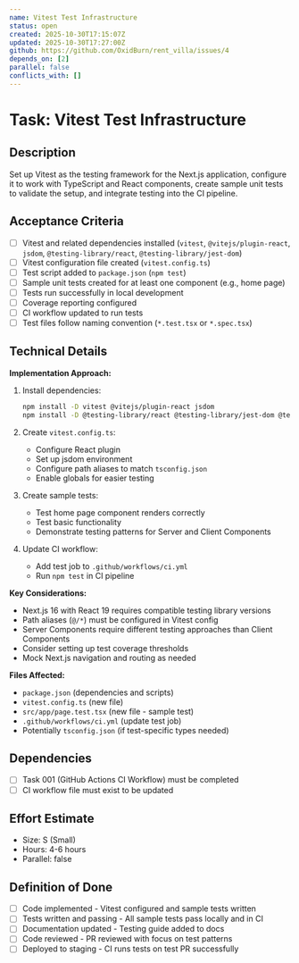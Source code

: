 ```yaml
---
name: Vitest Test Infrastructure
status: open
created: 2025-10-30T17:15:07Z
updated: 2025-10-30T17:27:00Z
github: https://github.com/OxidBurn/rent_villa/issues/4
depends_on: [2]
parallel: false
conflicts_with: []
---
```


# Task: Vitest Test Infrastructure

## Description
Set up Vitest as the testing framework for the Next.js application, configure it to work with TypeScript and React components, create sample unit tests to validate the setup, and integrate testing into the CI pipeline.

## Acceptance Criteria
- [ ] Vitest and related dependencies installed (`vitest`, `@vitejs/plugin-react`, `jsdom`, `@testing-library/react`, `@testing-library/jest-dom`)
- [ ] Vitest configuration file created (`vitest.config.ts`)
- [ ] Test script added to `package.json` (`npm test`)
- [ ] Sample unit tests created for at least one component (e.g., home page)
- [ ] Tests run successfully in local development
- [ ] Coverage reporting configured
- [ ] CI workflow updated to run tests
- [ ] Test files follow naming convention (`*.test.tsx` or `*.spec.tsx`)

## Technical Details
**Implementation Approach:**
1. Install dependencies:
   ```bash
   npm install -D vitest @vitejs/plugin-react jsdom
   npm install -D @testing-library/react @testing-library/jest-dom @testing-library/user-event
   ```

2. Create `vitest.config.ts`:
   - Configure React plugin
   - Set up jsdom environment
   - Configure path aliases to match `tsconfig.json`
   - Enable globals for easier testing

3. Create sample tests:
   - Test home page component renders correctly
   - Test basic functionality
   - Demonstrate testing patterns for Server and Client Components

4. Update CI workflow:
   - Add test job to `.github/workflows/ci.yml`
   - Run `npm test` in CI pipeline

**Key Considerations:**
- Next.js 16 with React 19 requires compatible testing library versions
- Path aliases (`@/*`) must be configured in Vitest config
- Server Components require different testing approaches than Client Components
- Consider setting up test coverage thresholds
- Mock Next.js navigation and routing as needed

**Files Affected:**
- `package.json` (dependencies and scripts)
- `vitest.config.ts` (new file)
- `src/app/page.test.tsx` (new file - sample test)
- `.github/workflows/ci.yml` (update test job)
- Potentially `tsconfig.json` (if test-specific types needed)

## Dependencies
- [ ] Task 001 (GitHub Actions CI Workflow) must be completed
- [ ] CI workflow file must exist to be updated

## Effort Estimate
- Size: S (Small)
- Hours: 4-6 hours
- Parallel: false

## Definition of Done
- [ ] Code implemented - Vitest configured and sample tests written
- [ ] Tests written and passing - All sample tests pass locally and in CI
- [ ] Documentation updated - Testing guide added to docs
- [ ] Code reviewed - PR reviewed with focus on test patterns
- [ ] Deployed to staging - CI runs tests on test PR successfully
